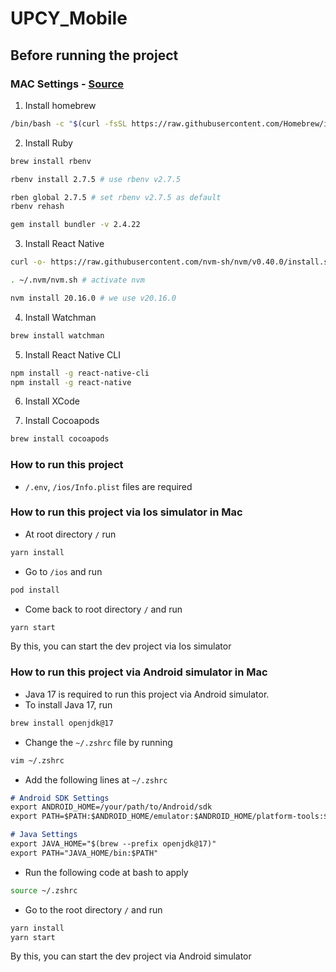 # UPCY_Mobile

## Before running the project

### MAC Settings - [Source](https://blog.naver.com/dongwook443/223384937148)

1. Install homebrew

```bash
/bin/bash -c "$(curl -fsSL https://raw.githubusercontent.com/Homebrew/install/HEAD/install.sh)"
```

2. Install Ruby

```bash
brew install rbenv

rbenv install 2.7.5 # use rbenv v2.7.5

rben global 2.7.5 # set rbenv v2.7.5 as default
rbenv rehash

gem install bundler -v 2.4.22
```

3. Install React Native

```bash
curl -o- https://raw.githubusercontent.com/nvm-sh/nvm/v0.40.0/install.sh | bash

. ~/.nvm/nvm.sh # activate nvm

nvm install 20.16.0 # we use v20.16.0
```

4. Install Watchman

```bash
brew install watchman
```

5. Install React Native CLI

```bash
npm install -g react-native-cli
npm install -g react-native
```

6. Install XCode

7. Install Cocoapods

```bash
brew install cocoapods
```

### How to run this project

- `/.env`, `/ios/Info.plist` files are required

### How to run this project via Ios simulator in Mac

- At root directory `/` run

```bash
yarn install
```

- Go to `/ios` and run

```bash
pod install
```

- Come back to root directory `/` and run

```bash
yarn start
```

By this, you can start the dev project via Ios simulator

### How to run this project via Android simulator in Mac
- Java 17 is required to run this project via Android simulator.
- To install Java 17, run

```bash
brew install openjdk@17
```

- Change the `~/.zshrc` file by running
```bash
vim ~/.zshrc
```

- Add the following lines at `~/.zshrc`
```markdown
# Android SDK Settings
export ANDROID_HOME=/your/path/to/Android/sdk
export PATH=$PATH:$ANDROID_HOME/emulator:$ANDROID_HOME/platform-tools:$ANDROID_HOME/tools:$ANDROID_HOME/tools/bin

# Java Settings
export JAVA_HOME="$(brew --prefix openjdk@17)"
export PATH="JAVA_HOME/bin:$PATH"
```

- Run the following code at bash to apply
```bash
source ~/.zshrc
```

- Go to the root directory `/` and run
```bash
yarn install
yarn start
```

By this, you can start the dev project via Android simulator